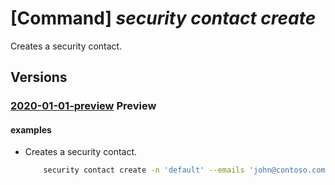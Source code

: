 # [Command] _security contact create_

Creates a security contact.

## Versions

### [2020-01-01-preview](/Resources/mgmt-plane/L3N1YnNjcmlwdGlvbnMve30vcHJvdmlkZXJzL21pY3Jvc29mdC5zZWN1cml0eS9zZWN1cml0eWNvbnRhY3RzL3t9/2020-01-01-preview.xml) **Preview**

<!-- mgmt-plane /subscriptions/{}/providers/microsoft.security/securitycontacts/{} 2020-01-01-preview -->

#### examples

- Creates a security contact.
    ```bash
        security contact create -n 'default' --emails 'john@contoso.com;jane@contoso.com' --phone '214-275-4038' --notifications-by-role '{"state":"On","roles":["Owner"]}' --alert-notifications '{"state":"On","minimalSeverity":"Low"}'
    ```
